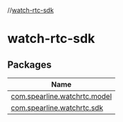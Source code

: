 //[watch-rtc-sdk](index.md)

# watch-rtc-sdk

## Packages

| Name |
|---|
| [com.spearline.watchrtc.model](watch-rtc-sdk/com.spearline.watchrtc.model/index.md) |
| [com.spearline.watchrtc.sdk](watch-rtc-sdk/com.spearline.watchrtc.sdk/index.md) |

